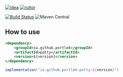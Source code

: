 [![idea](https://www.elegantobjects.org/intellij-idea.svg)](https://www.jetbrains.com/idea/)
[![rultor](https://www.rultor.com/b/yegor256/rultor)](https://www.rultor.com/p/portlek/patty)

[![Build Status](https://travis-ci.com/portlek/patty.svg?branch=master)](https://travis-ci.com/portlek/patty)
![Maven Central](https://img.shields.io/maven-central/v/io.github.portlek/patty?label=version)
## How to use
```xml
<dependency>
    <groupId>io.github.portlek</groupId>
    <artifactId>patty</artifactId>
    <version>${version}</version>
</dependency>
```
```groovy
implementation("io.github.portlek:patty:${version}")
```